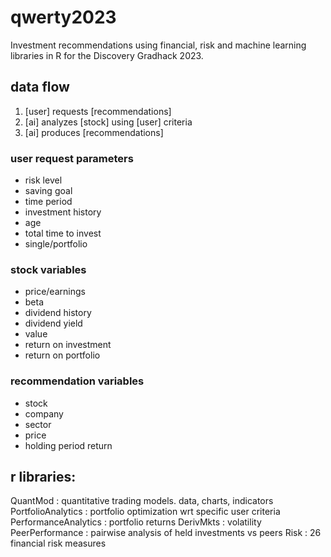 # qwerty2023
Investment recommendations using financial, risk and machine learning libraries in R for the Discovery Gradhack 2023.

## data flow

1. [user] requests [recommendations]
2. [ai] analyzes [stock] using [user] criteria
3. [ai] produces [recommendations]

### user request parameters
- risk level
- saving goal
- time period
- investment history
- age
- total time to invest
- single/portfolio

### stock variables
- price/earnings
- beta
- dividend history
- dividend yield
- value
- return on investment
- return on portfolio

### recommendation variables
- stock
- company
- sector
- price
- holding period return


## r libraries:
QuantMod : quantitative trading models.
data, charts, indicators  
PortfolioAnalytics : portfolio optimization wrt specific user criteria
PerformanceAnalytics : portfolio returns
DerivMkts : volatility 
PeerPerformance : pairwise analysis of held investments vs peers
Risk : 26 financial risk measures
